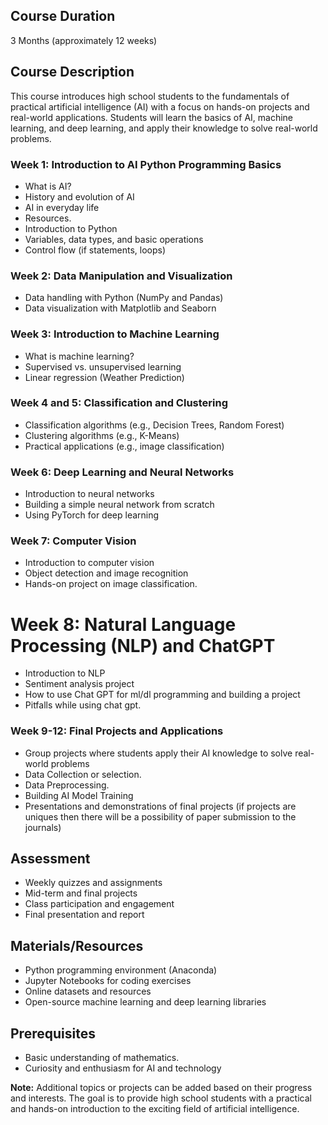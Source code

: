 
## Course Duration
3 Months (approximately 12 weeks)

## Course Description
This course introduces high school students to the fundamentals of practical artificial intelligence (AI) with a focus on hands-on projects and real-world applications. Students will learn the basics of AI, machine learning, and deep learning, and apply their knowledge to solve real-world problems.

### Week 1: Introduction to AI Python Programming Basics
- What is AI?
- History and evolution of AI
- AI in everyday life
- Resources. 
- Introduction to Python
- Variables, data types, and basic operations
- Control flow (if statements, loops)

### Week 2: Data Manipulation and Visualization
- Data handling with Python (NumPy and Pandas)
- Data visualization with Matplotlib and Seaborn

### Week 3: Introduction to Machine Learning
- What is machine learning?
- Supervised vs. unsupervised learning
- Linear regression (Weather Prediction)

### Week 4 and 5: Classification and Clustering
- Classification algorithms (e.g., Decision Trees, Random Forest)
- Clustering algorithms (e.g., K-Means)
- Practical applications (e.g., image classification)

### Week 6: Deep Learning and Neural Networks
- Introduction to neural networks
- Building a simple neural network from scratch
- Using PyTorch for deep learning

### Week 7: Computer Vision
- Introduction to computer vision
- Object detection and image recognition
- Hands-on project on image classification. 
 
# Week 8: Natural Language Processing (NLP) and ChatGPT
- Introduction to NLP
- Sentiment analysis project
- How to use Chat GPT for ml/dl programming and building a project
- Pitfalls while using chat gpt. 

### Week 9-12: Final Projects and Applications
- Group projects where students apply their AI knowledge to solve real-world problems
-   Data Collection or selection.
-   Data Preprocessing.
-   Building AI Model Training 
- Presentations and demonstrations of final projects (if projects are uniques then there will be a possibility of paper submission to the journals)

## Assessment
- Weekly quizzes and assignments
- Mid-term and final projects
- Class participation and engagement
- Final presentation and report

## Materials/Resources
- Python programming environment (Anaconda)
- Jupyter Notebooks for coding exercises
- Online datasets and resources
- Open-source machine learning and deep learning libraries

## Prerequisites
- Basic understanding of mathematics. 
- Curiosity and enthusiasm for AI and technology

**Note:** Additional topics or projects can be added based on their progress and interests. The goal is to provide high school students with a practical and hands-on introduction to the exciting field of artificial intelligence.
